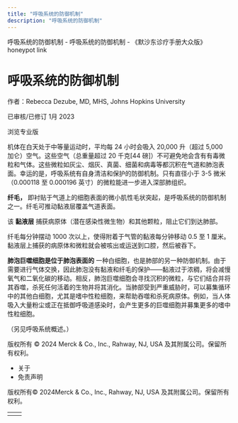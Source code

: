 ```yaml
---
title: "呼吸系统的防御机制"
description: "呼吸系统的防御机制"
---
```


﻿呼吸系统的防御机制 \- 呼吸系统的防御机制 \- 《默沙东诊疗手册大众版》 honeypot link

# 呼吸系统的防御机制

作者：Rebecca Dezube, MD, MHS, Johns Hopkins University

已审核/已修订 1月 2023

浏览专业版

机体在白天处于中等量运动时，平均每 24 小时会吸入 20,000 升（超过 5,000 加仑）空气。这些空气（总重量超过 20 千克\[44 磅\]）不可避免地会含有有毒微粒和气体。这些微粒如灰尘、烟灰、真菌、细菌和病毒等都沉积在气道和肺泡表面。幸运的是，呼吸系统有自身清洁和保护的防御机制。只有直径小于 3-5 微米（0.000118 至 0.000196 英寸）的微粒能进一步进入深部肺组织。

**纤毛，** 即衬贴于气道上的细胞表面的微小肌性毛状突起，是呼吸系统的防御机制之一。纤毛可推动黏液层覆盖气道表面。

该 **黏液层** 捕获病原体（潜在感染性微生物）和其他颗粒，阻止它们到达肺部。

纤毛每分钟摆动 1000 次以上，使得附着于气管的黏液每分钟移动 0.5 至 1 厘米。黏液层上捕获的病原体和微粒就会被咳出或运送到口腔，然后被吞下。

**肺泡巨噬细胞是位于肺泡表面的** 一种白细胞，也是肺部的另一种防御机制。由于需要进行气体交换，因此肺泡没有黏液和纤毛的保护——黏液过于浓稠，将会减慢氧气和二氧化碳的移动。相反，肺泡巨噬细胞会寻找沉积的微粒，与它们结合并将其吞噬，杀死任何活着的生物并将其消化。当肺部受到严重威胁时，可以募集循环中的其他白细胞，尤其是嗜中性粒细胞，来帮助吞噬和杀死病原体。例如，当人体吸入大量粉尘或正在抵御呼吸道感染时，会产生更多的巨噬细胞并募集更多的嗜中性粒细胞。

（另见呼吸系统概述。）



版权所有 © 2024
Merck & Co., Inc., Rahway, NJ, USA 及其附属公司。保留所有权利。

- 关于
- 免责声明

版权所有© 2024Merck & Co., Inc., Rahway, NJ, USA 及其附属公司。保留所有权利。

|     |     |
| --- | --- |
|  |  |